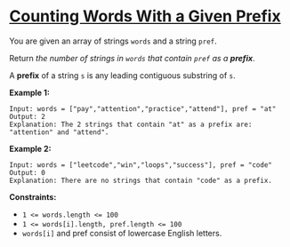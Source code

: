 [Counting Words With a Given Prefix](https://leetcode.com/problems/counting-words-with-a-given-prefix/)
===

You are given an array of strings `words` and a string `pref`.

Return _the number of strings in `words` that contain `pref` as a **prefix**_.

A **prefix** of a string `s` is any leading contiguous substring of `s`.

**Example 1:**

```text
Input: words = ["pay","attention","practice","attend"], pref = "at"
Output: 2
Explanation: The 2 strings that contain "at" as a prefix are: "attention" and "attend".
```

**Example 2:**

```text
Input: words = ["leetcode","win","loops","success"], pref = "code"
Output: 0
Explanation: There are no strings that contain "code" as a prefix.
```

**Constraints:**

* `1 <= words.length <= 100`
* `1 <= words[i].length, pref.length <= 100`
* `words[i]` and pref consist of lowercase English letters.

